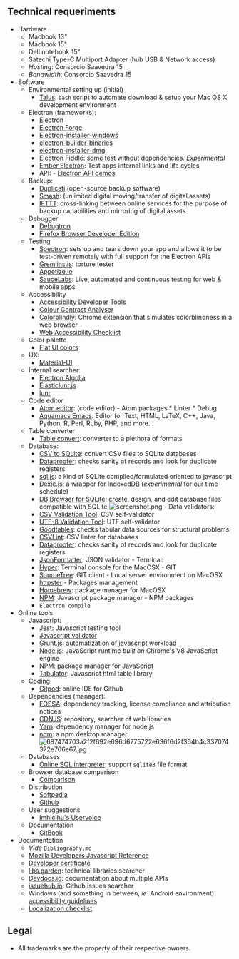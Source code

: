 ## Technical requeriments ##

* Hardware
     - Macbook 13"
	 - Macbook 15"
	 - Dell notebook 15"
     - Satechi Type-C Multiport Adapter (hub USB & Network access)
     - _Hosting_: Consorcio Saavedra 15
     - _Bandwidth_: Consorcio Saavedra 15
* Software
     - Environmental setting up (initial)
    	- [Talus](https://github.com/juanbrujo/Talus): `bash` script to automate download & setup your Mac OS X development environment
     - Electron (frameworks):
        - [Electron](https://electronjs.org/)
        - [Electron Forge](https://www.electronforge.io/)
        - [Electron-installer-windows](https://github.com/electron-userland/electron-installer-windows)
        - [electron-builder-binaries](https://github.com/electron-userland/electron-builder-binaries)
        - [electron-installer-dmg](https://github.com/electron-userland/electron-installer-dmg)
        - [Electron Fiddle](https://github.com/electron/fiddle): some test without dependencies. _Experimental_
        - [Ember Electron](https://ember-electron.js.org/): Test apps internal links and life cycles
        * API:
              - [Electron API demos](https://github.com/electron/electron-api-demos/releases/)
     - Backup:
        - [Duplicati](https://www.duplicati.com/) (open-source backup software)
        - [Smash](https://www.fromsmash.com/): (unlimited digital moving/transfer of digital assets)
        - [IFTTT](https://ifttt.com/): cross-linking between online services for the purpose of backup capabilities and mirroring of digital assets
     - Debugger
        - [Debugtron](https://github.com/bytedance/debugtron)
        - [Firefox Browser Developer Edition](https://www.mozilla.org/es-AR/firefox/developer/)
     - Testing
        - [Spectron](http://electronjs.org/spectron): sets up and tears down your app and allows it to be test-driven remotely with full support for the Electron APIs
        - [Gremlins.js](https://github.com/marmelab/gremlins.js): torture tester
        - [Appetize.io](https://appetize.io/)
        - [SauceLabs](https://saucelabs.com/): Live, automated and continuous testing for web & mobile apps
     - Accessibility
        - [Accessibility Developer Tools](https://github.com/GoogleChrome/accessibility-developer-tools)
        - [Colour Contrast Analyser](https://github.com/ThePacielloGroup/CCAe/releases/tag/v1.0.0)
     	- [Colorblindly](https://chrome.google.com/webstore/detail/colorblindly/floniaahmccleoclneebhhmnjgdfijgg): Chrome extension that simulates colorblindness in a web browser
        - [Web Accessibility Checklist](https://a11yproject.com/checklist)
     - Color palette
        - [Flat UI colors](https://flatuicolors.com/)
     - UX:
        - [Material-UI](https://material-ui.com/)
     - Internal searcher:
        - [Electron Algolia](https://github.com/electron/algolia-indices)
        - [Elasticlunr.js](https://github.com/weixsong/elasticlunr.js)
        - [lunr](https://github.com/olivernn/lunr.js)
     - Code editor
        - [Atom editor](https://atom.io): (code editor)
              - Atom packages
                     * Linter
                     * Debug
        - [Aquamacs Emacs](http://aquamacs.org/download-release.shtml): Editor for Text, HTML, LaTeX, C++, Java, Python, R, Perl, Ruby, PHP, and more...
     - Table converter
        - [Table convert](https://tableconvert.com/): converter to a plethora of formats
     - Database: 
        - [CSV to SQLite](https://github.com/isaiahnields/csv-to-sqlite): convert CSV files to SQLite databases
        - [Dataproofer](https://github.com/dataproofer/Dataproofer): checks sanity of records and look for duplicate registers
        - [sql.js](https://github.com/kripken/sql.js): a kind of SQLite compiled/formulated oriented to javascript
        - [Dexie.js](https://dexie.org/): a wrapper for IndexedDB  (_experimental_ for our time schedule)
        - [DB Browser for SQLite](https://github.com/sqlitebrowser/sqlitebrowser): create, design, and edit database files compatible with SQLite
        ![screenshot.png](https://bitbucket.org/repo/yprLRxE/images/85065295-screenshot.png)
      - Data validators:
        - [CSV Validation Tool](https://github.com/digital-preservation/csv-validator): CSV self-validator
        - [UTF-8 Validation Tool](https://github.com/digital-preservation/utf8-validator): UTF self-validator
        - [Goodtables](http://try.goodtables.io/): checks tabular data sources for structural problems
        - [CSVLint](http://csvlint.io/): CSV linter for databases
        - [Dataproofer](https://github.com/dataproofer/Dataproofer): checks sanity of records and look for duplicate registers
        - [JsonFormatter](https://jsonformatter.org/json-parser): JSON validator
      - Terminal:
        - [Hyper](https://hyper.is/): Terminal console for the MacOSX
      - GIT
        - [SourceTree](https://www.sourcetreeapp.com/): GIT client
      - Local server environment on MacOSX
        - [httpster](https://github.com/SimbCo/httpster)
      - Packages management
        - [Homebrew](http://brew.sh/): package manager for MacOSX
        - [NPM](https://www.npmjs.com/): Javascript package manager
      - NPM packages
        - `Electron compile`
* Online tools
     - Javascript:
        - [Jest](https://jestjs.io/): Javascript testing tool
        - [Javascript validator](https://validatejavascript.com/)
        - [Grunt.js](https://gruntjs.com/): automatization of javascript workload
        - [Node.js](https://nodejs.org/): JavaScript runtime _built on_ Chrome's V8 JavaScript engine
        - [NPM](https://www.npmjs.com/): package manager for JavaScript
        - [Tabulator](http://tabulator.info/): Javascript html table library
     - Coding
        - [Gitpod](https://gitpod.io/): online IDE for Github
     - Dependencies (manager):
        - [FOSSA](https://fossa.io/): dependency tracking, license compliance and attribution notices
        - [CDNJS](https://cdnjs.com/): repository, searcher of web libraries
        - [Yarn](https://yarnpkg.com): dependency manager for node.js
        - [ndm](https://github.com/720kb/ndm): a npm desktop manager
        ![687474703a2f2f692e696d6775722e636f6d2f364b4c337074372e706e67.jpg](https://bitbucket.org/repo/yprLRxE/images/3830680595-687474703a2f2f692e696d6775722e636f6d2f364b4c337074372e706e67.jpg)
     - Databases
        - [Online SQL interpreter](http://kripken.github.io/sql.js/GUI/): support `sqlite3` file format
     - Browser database comparison
        - [Comparison](http://nolanlawson.github.io/database-comparison/)
     - Distribution
        - [Softpedia](https://www.softpedia.com/)
        - [Github](https://github.com/)
     - User suggestions
        - [Imhicihu's Uservoice](https://imhicihu.uservoice.com/)
     - Documentation
        - [GitBook](https://www.gitbook.com/)
* Documentation
     - _Vide_ [`Bibliography.md`](https://bitbucket.org/imhicihu/bibliographical-searcher-stand-alone-app/src/e7760ff6ddfeae38d5ba7667477c334b087ca525/bibliography.md?at=master&fileviewer=file-view-default)
     - [Mozilla Developers Javascript Reference](https://developer.mozilla.org/en-US/docs/Web/JavaScript/Reference)
     - [Developer certificate](https://developercertificate.org/)
     - [libs.garden](https://libs.garden/): technical libraries searcher
     - [Devdocs.io](https://devdocs.io/): documentation about multiple APIs
     - [issuehub.io](http://issuehub.io/): Github issues searcher
     - Windows (and something in between, _ie._ Android environment) [accessibility guidelines](https://github.com/Microsoft/WindowsTemplateStudio/blob/dev/docs/accessibility.md)
     - [Localization checklist](https://www.transifex.com/resources/website-translation-checklist/)

## Legal ##

* All trademarks are the property of their respective owners.